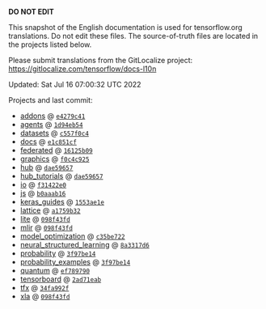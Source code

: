 __DO NOT EDIT__

This snapshot of the English documentation is used for tensorflow.org
translations. Do not edit these files. The source-of-truth files are located in
the projects listed below.

Please submit translations from the GitLocalize project: https://gitlocalize.com/tensorflow/docs-l10n

Updated: Sat Jul 16 07:00:32 UTC 2022

Projects and last commit:

- [addons](https://github.com/tensorflow/addons/tree/master/docs) @ <a href='https://github.com/tensorflow/addons/commit/e4279c414c2ca7365bc24c2033086ba114f1e004'><code>e4279c41</code></a>
- [agents](https://github.com/tensorflow/agents/tree/master/docs) @ <a href='https://github.com/tensorflow/agents/commit/1d94eb548c14030baede00ade31c7896b3890a20'><code>1d94eb54</code></a>
- [datasets](https://github.com/tensorflow/datasets/tree/master/docs) @ <a href='https://github.com/tensorflow/datasets/commit/c557f0c4338620deb8258c6fdb3bda4f8ca0237d'><code>c557f0c4</code></a>
- [docs](https://github.com/tensorflow/docs/tree/master/site/en) @ <a href='https://github.com/tensorflow/docs/commit/e1c851cf08f43f0b2964855cf42074aed965b5f6'><code>e1c851cf</code></a>
- [federated](https://github.com/tensorflow/federated/tree/main/docs) @ <a href='https://github.com/tensorflow/federated/commit/16125b0962d8841806f9dc0f2da64db3962ad36b'><code>16125b09</code></a>
- [graphics](https://github.com/tensorflow/graphics/tree/master/tensorflow_graphics/g3doc) @ <a href='https://github.com/tensorflow/graphics/commit/f0c4c9256c9b1a6a5337762d763e4910631c65c4'><code>f0c4c925</code></a>
- [hub](https://github.com/tensorflow/hub/tree/master/docs) @ <a href='https://github.com/tensorflow/hub/commit/dae59657fa8acbad33887af850789bd5b52c3916'><code>dae59657</code></a>
- [hub_tutorials](https://github.com/tensorflow/hub/tree/master/examples/colab) @ <a href='https://github.com/tensorflow/hub/commit/dae59657fa8acbad33887af850789bd5b52c3916'><code>dae59657</code></a>
- [io](https://github.com/tensorflow/io/tree/master/docs) @ <a href='https://github.com/tensorflow/io/commit/f31422e0eeb08e6336411009d316ff9d0d36edf1'><code>f31422e0</code></a>
- [js](https://github.com/tensorflow/tfjs-website/tree/master/docs) @ <a href='https://github.com/tensorflow/tfjs-website/commit/b0aaab1605bbb2ed7653f1d86656582ba06e9795'><code>b0aaab16</code></a>
- [keras_guides](https://github.com/tensorflow/docs/tree/snapshot-keras/site/en/guide/keras) @ <a href='https://github.com/tensorflow/docs/commit/1553ae1e4a149be71703e2ee60173b3d1e0e8c00'><code>1553ae1e</code></a>
- [lattice](https://github.com/tensorflow/lattice/tree/master/docs) @ <a href='https://github.com/tensorflow/lattice/commit/a1759b3243131cafca37d46b1977362dec8abee3'><code>a1759b32</code></a>
- [lite](https://github.com/tensorflow/tensorflow/tree/master/tensorflow/lite/g3doc) @ <a href='https://github.com/tensorflow/tensorflow/commit/098f43fd1dfd798147fbdd194b78491b8fa2fd83'><code>098f43fd</code></a>
- [mlir](https://github.com/tensorflow/tensorflow/tree/master/tensorflow/compiler/mlir/g3doc) @ <a href='https://github.com/tensorflow/tensorflow/commit/098f43fd1dfd798147fbdd194b78491b8fa2fd83'><code>098f43fd</code></a>
- [model_optimization](https://github.com/tensorflow/model-optimization/tree/master/tensorflow_model_optimization/g3doc) @ <a href='https://github.com/tensorflow/model-optimization/commit/c35be722c8e401b2e07eed8ac28c034a3fa57e57'><code>c35be722</code></a>
- [neural_structured_learning](https://github.com/tensorflow/neural-structured-learning/tree/master/g3doc) @ <a href='https://github.com/tensorflow/neural-structured-learning/commit/8a3317d61eb577ce73b04b4145a8acc330b1cf5e'><code>8a3317d6</code></a>
- [probability](https://github.com/tensorflow/probability/tree/main/tensorflow_probability/g3doc) @ <a href='https://github.com/tensorflow/probability/commit/3f97be1428fda5332acf1aed712f778438668d6a'><code>3f97be14</code></a>
- [probability_examples](https://github.com/tensorflow/probability/tree/main/tensorflow_probability/examples/jupyter_notebooks) @ <a href='https://github.com/tensorflow/probability/commit/3f97be1428fda5332acf1aed712f778438668d6a'><code>3f97be14</code></a>
- [quantum](https://github.com/tensorflow/quantum/tree/master/docs) @ <a href='https://github.com/tensorflow/quantum/commit/ef789790912908eeac1f0ed7d345a9350aac3ca8'><code>ef789790</code></a>
- [tensorboard](https://github.com/tensorflow/tensorboard/tree/master/docs) @ <a href='https://github.com/tensorflow/tensorboard/commit/2ad71eabe995758221897301104a271aea3b0d59'><code>2ad71eab</code></a>
- [tfx](https://github.com/tensorflow/tfx/tree/master/docs) @ <a href='https://github.com/tensorflow/tfx/commit/34fa992f4ccbb8f4d1266e0a74f56da87f89588e'><code>34fa992f</code></a>
- [xla](https://github.com/tensorflow/tensorflow/tree/master/tensorflow/compiler/xla/g3doc) @ <a href='https://github.com/tensorflow/tensorflow/commit/098f43fd1dfd798147fbdd194b78491b8fa2fd83'><code>098f43fd</code></a>

